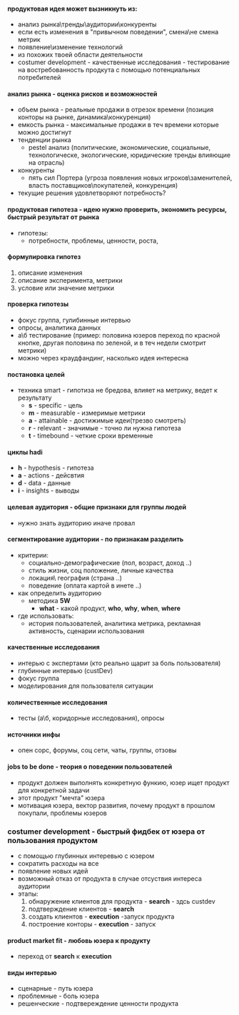 #### продуктовая идея может вызникнуть из:
- анализ рынка\тренды\аудитории\конкуренты
- если есть изменения в "привычном поведении", смена\не смена метрик
- появление\изменение технологий
- из похожих твоей области деятельности
- costumer development - качественные исследования - тестирование на востребованность продкута с помощью потенциальных потребителей

#### анализ рынка - оценка рисков и возможностей
- объем рынка - реальные продажи в отрезок времени (позиция конторы на рынке, динамика\конкуренция)
- емкость рынка - максимальные продажи в теч времени которые можно достигнут
- тенденции рынка
	- pestel анализ (политические, экономические, социальные, технологическе, экологические, юридические тренды влияющие на отрасль)
- конкуренты
	- пять сил Портера (угроза появления новых игроков\заменителей, власть поставщиков\покупателей, конкуренция)
- текущие решения удовлетворяют потребность?

#### продуктовая гипотеза - идею нужно проверить, экономить ресурсы, быстрый результат от рынка
- гипотезы:
	- потребности, проблемы, ценности, роста,

#### формулировка гипотез
1. описание изменения
2. описание эксперимента, метрики
3. условие или значение метрики

#### проверка гипотезы
- фокус группа, гулибинные интервью
- опросы, аналитика данных
- а\б тестирование (пример: половина юзеров переход по красной кнопке, другая половина по зеленой, и в теч недели смотрит метрики)
- можно через краудфандинг, насколько идея интересна

#### постановка целей
- техника smart - гипотиза не бредова, влияет на метрику, ведет к результату
	- **s** - specific - цель
	- **m** - measurable - измеримые метрики
	- **a** - attainable - достижимые идеи(трезво смотреть)
	- **r** - relevant - значимые - точно ли нужна гипотеза
	- **t** - timebound - четкие сроки временные

#### циклы hadi
- **h** - hypothesis - гипотеза
- **a** - actions - дейсвтия
- **d** - data - данные
- **i** - insights - выводы

#### целевая аудитория - общие признаки для группы людей
- нужно знать аудиторию иначе провал

#### сегментирование аудитории - по признакам разделить
- критерии:
	- социально-демографические (пол, возраст, доход ..)
	- стиль жизни, соц положение, личные качества
	- локация\ география (страна ..)
	- поведение (оплата картой в инете ..)
- как определить аудиторию
	- методика **5W**
		- **what** - какой продукт, **who**, **why**, **when**, **where**
- где использовать:
	- история пользователей, аналитика метрика, рекламная активность, сценарии использования

#### качественные исследования
- интерью с экспертами (кто реально щарит за боль пользователя)
- глубинные интервью (custDev)
- фокус группа
- моделирования для пользователя ситуации

#### количественные исследования
- тесты (а\б, коридорные исследования), опросы

#### источники инфы
- опен сорс, форумы, соц сети, чаты, группы, отзовы

#### jobs to be done - теория о поведении пользователей
- продукт должен выполнять конкретную функию, юзер ищет продукт для конкретной задачи
- этот продукт "мечта" юзера
- мотивация юзера, вектор развития, почему продукт в прошлом покупали, проблемы юзеров

### costumer development - быстрый фидбек от юзера от пользования продуктом
- с помощью глубинных интеревью с юзером
- сократить расходы на все
- появление новых идей
- возможный отказ от продукта в случае отсуствия интереса аудитории
- этапы:
	1. обнаружение клиентов для продукта - **search** - здсь custdev
	2. подтверждение клиентов - **search**
	3. создать клиентов - **execution** -запуск продукта
	4. построение конторы - **execution** - запуск

#### product market fit - любовь юзера к продукту
- переход от **search** к **execution**

#### виды интервью
- сценарные - путь юзера
- проблемные - боль юзера
- решенческие - подтвереждение ценности продукта

